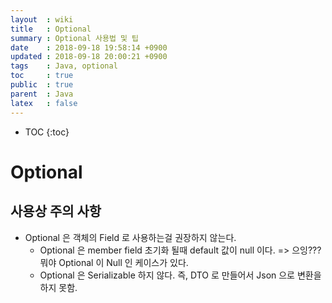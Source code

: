 ```yaml
---
layout  : wiki
title   : Optional
summary : Optional 사용법 및 팁
date    : 2018-09-18 19:58:14 +0900
updated : 2018-09-18 20:00:21 +0900
tags    : Java, optional
toc     : true
public  : true
parent  : Java
latex   : false
---
```

* TOC
{:toc}

# Optional

## 사용상 주의 사항

* Optional 은 객체의 Field 로 사용하는걸 권장하지 않는다.
	* Optional 은 member field 초기화 될때 default 값이 null 이다. => 으잉??? 뭐야 Optional 이 Null 인 케이스가 있다.
	* Optional 은 Serializable 하지 않다. 즉, DTO 로 만들어서 Json 으로 변환을 하지 못함.
